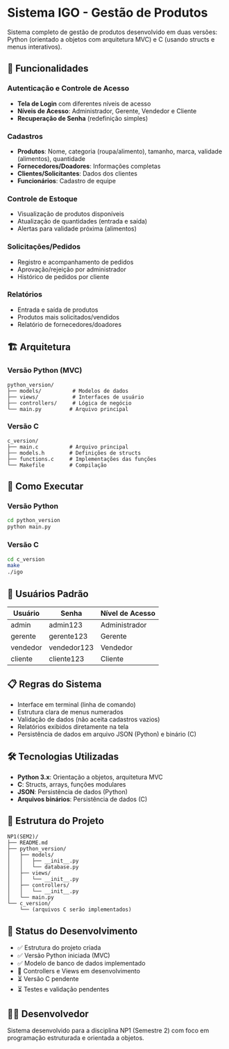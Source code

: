 # Sistema IGO - Gestão de Produtos

Sistema completo de gestão de produtos desenvolvido em duas versões: Python (orientado a objetos com arquitetura MVC) e C (usando structs e menus interativos).

## 🎯 Funcionalidades

### Autenticação e Controle de Acesso
- **Tela de Login** com diferentes níveis de acesso
- **Níveis de Acesso**: Administrador, Gerente, Vendedor e Cliente
- **Recuperação de Senha** (redefinição simples)

### Cadastros
- **Produtos**: Nome, categoria (roupa/alimento), tamanho, marca, validade (alimentos), quantidade
- **Fornecedores/Doadores**: Informações completas
- **Clientes/Solicitantes**: Dados dos clientes
- **Funcionários**: Cadastro de equipe

### Controle de Estoque
- Visualização de produtos disponíveis
- Atualização de quantidades (entrada e saída)
- Alertas para validade próxima (alimentos)

### Solicitações/Pedidos
- Registro e acompanhamento de pedidos
- Aprovação/rejeição por administrador
- Histórico de pedidos por cliente

### Relatórios
- Entrada e saída de produtos
- Produtos mais solicitados/vendidos
- Relatório de fornecedores/doadores

## 🏗️ Arquitetura

### Versão Python (MVC)
```
python_version/
├── models/          # Modelos de dados
├── views/           # Interfaces de usuário
├── controllers/     # Lógica de negócio
└── main.py         # Arquivo principal
```

### Versão C
```
c_version/
├── main.c          # Arquivo principal
├── models.h        # Definições de structs
├── functions.c     # Implementações das funções
└── Makefile        # Compilação
```

## 🚀 Como Executar

### Versão Python
```bash
cd python_version
python main.py
```

### Versão C
```bash
cd c_version
make
./igo
```

## 👥 Usuários Padrão

| Usuário | Senha | Nível de Acesso |
|---------|-------|------------------|
| admin | admin123 | Administrador |
| gerente | gerente123 | Gerente |
| vendedor | vendedor123 | Vendedor |
| cliente | cliente123 | Cliente |

## 📋 Regras do Sistema

- Interface em terminal (linha de comando)
- Estrutura clara de menus numerados
- Validação de dados (não aceita cadastros vazios)
- Relatórios exibidos diretamente na tela
- Persistência de dados em arquivo JSON (Python) e binário (C)

## 🛠️ Tecnologias Utilizadas

- **Python 3.x**: Orientação a objetos, arquitetura MVC
- **C**: Structs, arrays, funções modulares
- **JSON**: Persistência de dados (Python)
- **Arquivos binários**: Persistência de dados (C)

## 📁 Estrutura do Projeto

```
NP1(SEM2)/
├── README.md
├── python_version/
│   ├── models/
│   │   ├── __init__.py
│   │   └── database.py
│   ├── views/
│   │   └── __init__.py
│   ├── controllers/
│   │   └── __init__.py
│   └── main.py
└── c_version/
    └── (arquivos C serão implementados)
```

## 🔄 Status do Desenvolvimento

- ✅ Estrutura do projeto criada
- ✅ Versão Python iniciada (MVC)
- ✅ Modelo de banco de dados implementado
- 🔄 Controllers e Views em desenvolvimento
- ⏳ Versão C pendente
- ⏳ Testes e validação pendentes

## 👨‍💻 Desenvolvedor

Sistema desenvolvido para a disciplina NP1 (Semestre 2) com foco em programação estruturada e orientada a objetos.
